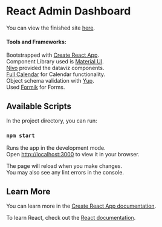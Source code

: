 # React Admin Dashboard

You can view the finished site [here](https://admin-dashboard-lesore.netlify.app/).

#### Tools and Frameworks:

Bootstrapped with [Create React App](https://github.com/facebook/create-react-app). \
Component Library used is [Material UI](https://mui.com/material-ui/). \
[Nivo](https://nivo.rocks/) provided the dataviz components. \
[Full Calendar](https://fullcalendar.io/docs/react) for Calendar functionality. \
Object schema validation with [Yup](https://github.com/jquense/yup). \
Used [Formik](https://formik.org/) for Forms.

## Available Scripts

In the project directory, you can run:

### `npm start`

Runs the app in the development mode.\
Open [http://localhost:3000](http://localhost:3000) to view it in your browser.

The page will reload when you make changes.\
You may also see any lint errors in the console.

## Learn More

You can learn more in the [Create React App documentation](https://facebook.github.io/create-react-app/docs/getting-started).

To learn React, check out the [React documentation](https://reactjs.org/).
